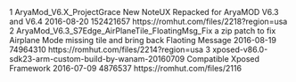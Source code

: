 <?xml version="1.0" encoding="utf-8"?>
 <hash>
<addons>
<addon>
<id>1</id> 
<!-- Use integers only, make them unique --> <name>AryaMod_V6.X_ProjectGrace</name> 
<!-- The name, simples --> 
<description>New NoteUX Repacked for AryaMOD V6.3 and V6.4</description> 
<!-- You can use markdown here if you want --> <updated-at>2016-08-20</updated-at> 
<!-- Must be in yyyy-mm-dd format --> <size>152421657</size> 
<!-- filesize in bytes --> 
<download-link> https://romhut.com/files/2218?region=usa </download-link> 
</addon>
<addon>
<id>2</id> 
<!-- Use integers only, make them unique --> <name>AryaMod_V6.3_S7Edge_AirPlaneTile_FloatingMsg_Fix</name> 
<!-- The name, simples --> 
<description>a zip patch to fix Airplane Mode missing tile and bring back Flaoting Message</description> 
<!-- You can use markdown here if you want --> <updated-at>2016-08-19</updated-at> 
<!-- Must be in yyyy-mm-dd format --> <size>74964310</size> 
<!-- filesize in bytes --> 
<download-link> https://romhut.com/files/2214?region=usa </download-link> 
</addon>
<addon>
<id>3</id> 
<!-- Use integers only, make them unique --> <name>xposed-v86.0-sdk23-arm-custom-build-by-wanam-20160709</name> 
<!-- The name, simples --> 
<description>Compatible Xposed Framework</description> 
<!-- You can use markdown here if you want --> <updated-at>2016-07-09</updated-at> 
<!-- Must be in yyyy-mm-dd format --> <size>4876537</size> 
<!-- filesize in bytes --> 
<download-link> https://romhut.com/files/2116 </download-link> 
</addon> 
</addons> 
</hash>
